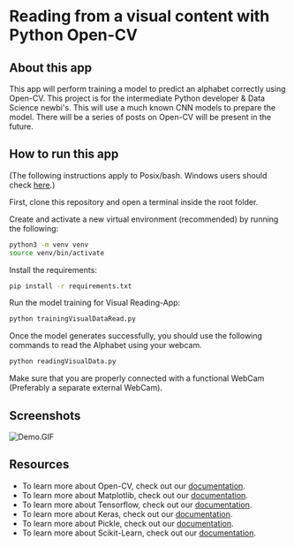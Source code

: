 # Reading from a visual content with Python Open-CV

## About this app

This app will perform training a model to predict an alphabet correctly using Open-CV. This project is for the intermediate Python developer & Data Science newbi's. This will use a much known CNN models to prepare the model. There will be a series of posts on Open-CV will be present in the future.


## How to run this app

(The following instructions apply to Posix/bash. Windows users should check
[here](https://docs.python.org/3/library/venv.html).)

First, clone this repository and open a terminal inside the root folder.

Create and activate a new virtual environment (recommended) by running
the following:

```bash
python3 -m venv venv
source venv/bin/activate
```

Install the requirements:

```bash
pip install -r requirements.txt
```

Run the model training for Visual Reading-App:

```bash
python trainingVisualDataRead.py
```
Once the model generates successfully, you should use the following commands to read the Alphabet using your webcam.

```bash
python readingVisualData.py
```

Make sure that you are properly connected with a functional WebCam (Preferably a separate external WebCam).

## Screenshots

![Demo.GIF](Demo.GIF)

## Resources

- To learn more about Open-CV, check out our [documentation](https://opencv.org/opencv-free-course/).
- To learn more about Matplotlib, check out our [documentation](https://matplotlib.org/stable/contents.html).
- To learn more about Tensorflow, check out our [documentation](https://www.tensorflow.org/tutorials).
- To learn more about Keras, check out our [documentation](https://keras.io/guides/).
- To learn more about Pickle, check out our [documentation](https://docs.python.org/3/library/pickle.html).
- To learn more about Scikit-Learn, check out our [documentation](https://scikit-learn.org/stable/tutorial/index.html).
